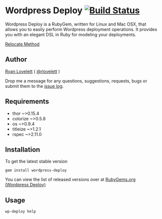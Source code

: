 Wordpress Deploy [![Build Status](https://secure.travis-ci.org/RLovelett/wordpress-deploy.png?branch=master)](http://travis-ci.org/RLovelett/wordpress-deploy)
================

Wordpress Deploy is a RubyGem, written for Linux and Mac OSX, that allows you to easily perform Wordpress deployment operations. It provides you with an elegant DSL in Ruby for modeling your deployments.

[Relocate Method](http://codex.wordpress.org/Changing_The_Site_URL#Relocate_method)

Author
------

[Ryan Lovelett](http://ryan.lovelett.me/) ( [@rlovelett](http://twitter.com/#!/rlovelett) )

Drop me a message for any questions, suggestions, requests, bugs or submit them to the [issue log](https://github.com/rlovelett/wordpress-deploy/issues).

Requirements
------------

* thor ~>0.15.4
* colorize ~>0.5.8
* os ~>0.9.4
* titleize ~>1.2.1
* rspec ~>2.11.0

Installation
------------

To get the latest stable version

    gem install wordpress-deploy

You can view the list of released versions over at [RubyGems.org
(Wordpress Deploy)](https://rubygems.org/gems/wordpress-deploy/versions)

Usage
-----

    wp-deploy help
